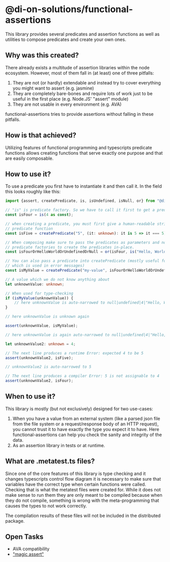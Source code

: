 # @di-on-solutions/functional-assertions

This library provides several predicates and assertion functions as well as utilities to compose predicates and create
your own ones.

## Why was this created?

There already exists a multitude of assertion libraries within the node ecosystem. However, most of them fall in (at
least) one of three pitfalls:
1. They are not (or hardly) extendable and instead try to cover everything you might want to assert (e.g. jasmine)
2. They are completely bare-bones and require lots of work just to be useful in the first place (e.g. Node.JS' "assert"
module)
3. They are not usable in every environment (e.g. AVA)

functional-assertions tries to provide assertions without falling in these pitfalls.

## How is that achieved?

Utilizing features of functional programming and typescripts predicate functions allows creating functions that
serve exactly one purpose and that are easily composable.

## How to use it?

To use a predicate you first have to instantiate it and then call it. In the field this looks roughly like this:

```typescript
import {assert, createPredicate, is, isUndefined, isNull, or} from "@di-on-solutions/functional-assertions";

// "is" is predicate factory. So we have to call it first to get a predicate back
const isFour = is(4 as const);

// when creating a predicate, you must first give a human-readable string-representation of the type and then the actual
// predicate function
const isFive = createPredicate("5", (it: unknown): it is 5 => it === 5);

// When composing make sure to pass the predicates as parameters and not accidentally call them. You may, however, call
// predicate factories to create the predicates in-place.
const isFourOrHelloWorldOrUndefinedOrNull = or(isFour, is("Hello, World!" as const), isUndefined, isNull);

// You can also pass a predicate into createPredicate (mostly useful for changing the human-readable type description
// which is used in error messages)
const isMyValue = createPredicate("my-value", isFourOrHelloWorldOrUndefinedOrNull);

// A value which we do not know anything about
let unknownValue: unknown;

// When used for type-checking
if (isMyValue(unknownValue)) {
    // here unknownValue is auto-narrowed to null|undefined|4|"Hello, World!"
}

// here unknownValue is unknown again

assert(unknownValue, isMyValue);

// here unknownValue is again auto-narrowed to null|undefined|4|"Hello, World!"

let unknownValue2: unknown = 4;

// The next line produces a runtime Error: expected 4 to be 5
assert(unknownValue2, isFive);

// unknownValue2 is auto-narrowed to 5

// The next line produces a compiler Error: 5 is not assignable to 4
assert(unknownValue2, isFour);
```

## When to use it?

This library is mostly (but not exclusively) designed for two use-cases:
1. When you have a value from an external system (like a parsed json file from the file system or a request/response
body of an HTTP request), you cannot trust it to have exactly the type you expect it to have. Here functional-assertions
can help you check the sanity and integrity of the data.
2. As an assertion library in tests or at runtime.

## What are .metatest.ts files?

Since one of the core features of this library is type checking and it changes typescripts control flow diagram it is
necessary to make sure that variables have the correct type when certain functions were called. Checking that is what
the metatest files were created for. While it does not make sense to run them they are only meant to be compiled because
when they do not compile, something is wrong with the meta-programming that causes the types to not work correctly.

The compilation results of these files will not be included in the distributed package.

## Open Tasks

- AVA compatibility
- ["magic assert"](https://github.com/avajs/ava#magic-assert)

